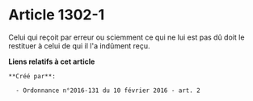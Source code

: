 # Article 1302-1

Celui qui reçoit par erreur ou sciemment ce qui ne lui est pas dû doit le restituer à celui de qui il l'a indûment reçu.

**Liens relatifs à cet article**

	**Créé par**:

	  - Ordonnance n°2016-131 du 10 février 2016 - art. 2
